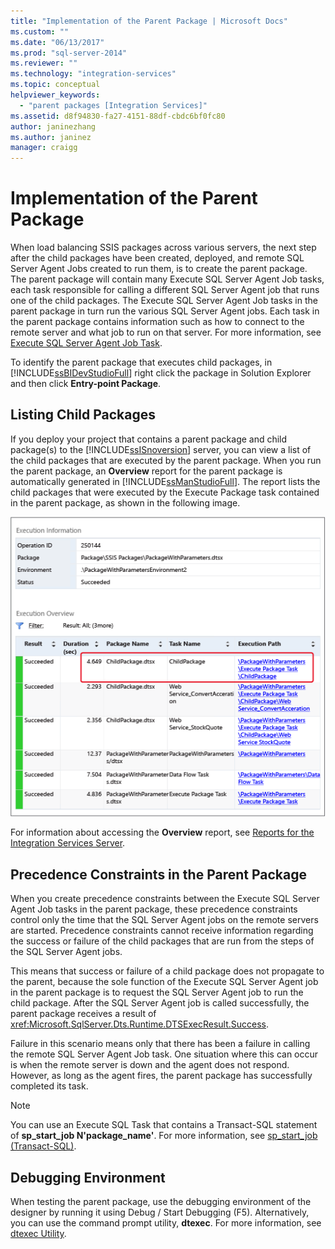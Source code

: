 ```yaml
---
title: "Implementation of the Parent Package | Microsoft Docs"
ms.custom: ""
ms.date: "06/13/2017"
ms.prod: "sql-server-2014"
ms.reviewer: ""
ms.technology: "integration-services"
ms.topic: conceptual
helpviewer_keywords: 
  - "parent packages [Integration Services]"
ms.assetid: d8f94830-fa27-4151-88df-cbdc6bf0fc80
author: janinezhang
ms.author: janinez
manager: craigg
---
```

# Implementation of the Parent Package
  When load balancing SSIS packages across various servers, the next step after the child packages have been created, deployed, and remote SQL Server Agent Jobs created to run them, is to create the parent package. The parent package will contain many Execute SQL Server Agent Job tasks, each task responsible for calling a different SQL Server Agent job that runs one of the child packages. The Execute SQL Server Agent Job tasks in the parent package in turn run the various SQL Server Agent jobs. Each task in the parent package contains information such as how to connect to the remote server and what job to run on that server. For more information, see [Execute SQL Server Agent Job Task](control-flow/execute-sql-server-agent-job-task.md).  
  
 To identify the parent package that executes child packages, in [!INCLUDE[ssBIDevStudioFull](../includes/ssbidevstudiofull-md.md)] right click the package in Solution Explorer and then click **Entry-point Package**.  
  
## Listing Child Packages  
 If you deploy your project that contains a parent package and child package(s) to the [!INCLUDE[ssISnoversion](../includes/ssisnoversion-md.md)] server, you can view a list of the child packages that are executed by the parent package. When you run the parent package, an **Overview** report for the parent package is automatically generated in [!INCLUDE[ssManStudioFull](../includes/ssmanstudiofull-md.md)]. The report lists the child packages that were executed by the Execute Package task contained in the parent package, as shown in the following image.  
  
 ![Overview Report with list of child packages](media/overviewreport-childpackagelisting.png "Overview Report with list of child packages")  
  
 For information about accessing the **Overview** report, see [Reports for the Integration Services Server](../../2014/integration-services/reports-for-the-integration-services-server.md).  
  
## Precedence Constraints in the Parent Package  
 When you create precedence constraints between the Execute SQL Server Agent Job tasks in the parent package, these precedence constraints control only the time that the SQL Server Agent jobs on the remote servers are started. Precedence constraints cannot receive information regarding the success or failure of the child packages that are run from the steps of the SQL Server Agent jobs.  
  
 This means that success or failure of a child package does not propagate to the parent, because the sole function of the Execute SQL Server Agent job in the parent package is to request the SQL Server Agent job to run the child package. After the SQL Server Agent job is called successfully, the parent package receives a result of <xref:Microsoft.SqlServer.Dts.Runtime.DTSExecResult.Success>.  
  
 Failure in this scenario means only that there has been a failure in calling the remote SQL Server Agent Job task. One situation where this can occur is when the remote server is down and the agent does not respond. However, as long as the agent fires, the parent package has successfully completed its task.  
  
> [!NOTE]  
>  You can use an Execute SQL Task that contains a Transact-SQL statement of **sp_start_job N'package_name'**. For more information, see [sp_start_job &#40;Transact-SQL&#41;](/sql/relational-databases/system-stored-procedures/sp-start-job-transact-sql).  
  
## Debugging Environment  
 When testing the parent package, use the debugging environment of the designer by running it using Debug / Start Debugging (F5). Alternatively, you can use the command prompt utility, **dtexec**. For more information, see [dtexec Utility](packages/dtexec-utility.md).  
  
  
